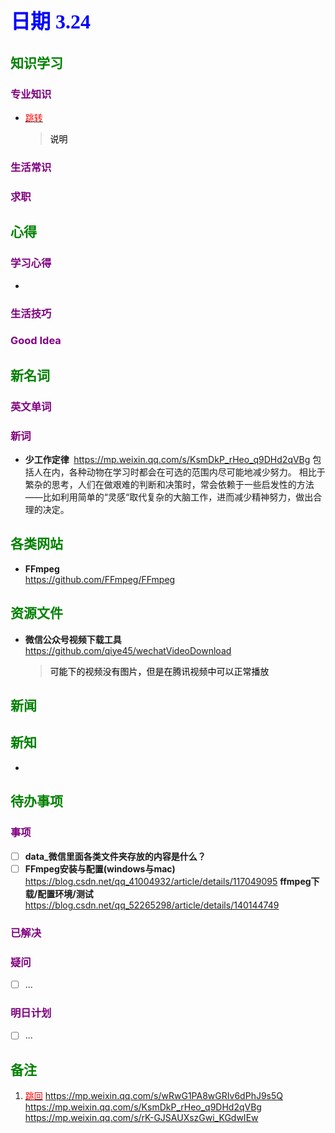 ## <font color = blue face=楷体 size=6>日期 3.24 </font>

## <font color = green>知识学习 </font>
### <font color = purple>专业知识 </font>
+  <a id = "01-1">  [<font color = red>跳转</font>](#01-2)
   > <font color = o> 说明 </font>
### <font color = purple>生活常识 </font>

### <font color = purple>求职 </font>



## <font color = green>心得 </font>
### <font color = purple>学习心得 </font>
+ 
### <font color = purple>生活技巧 </font>

### <font color = purple>Good Idea </font>



## <font color = green>新名词 </font>
### <font color = purple>英文单词 </font>
### <font color = purple>新词 </font>
+ **少工作定律**   $\;$https://mp.weixin.qq.com/s/KsmDkP_rHeo_q9DHd2qVBg
	包括人在内，各种动物在学习时都会在可选的范围内尽可能地减少努力。
	相比于繁杂的思考，人们在做艰难的判断和决策时，常会依赖于一些启发性的方法——比如利用简单的“灵感“取代复杂的大脑工作，进而减少精神努力，做出合理的决定。


## <font color = green>各类网站 </font>
+ **FFmpeg**  
	https://github.com/FFmpeg/FFmpeg
	

## <font color = green>资源文件 </font>
+ **微信公众号视频下载工具**  	
		https://github.com/qiye45/wechatVideoDownload  
	> <font color =o> 可能下的视频没有图片，但是在腾讯视频中可以正常播放</font>
 	 

## <font color = green>新闻 </font>


## <font color = green>新知 </font>
+ 

## <font color = green>待办事项 </font>
### <font color = purple>事项 </font>
- [ ] **data_微信里面各类文件夹存放的内容是什么？**  
- [ ] **FFmpeg安装与配置(windows与mac)**   
		https://blog.csdn.net/qq_41004932/article/details/117049095
		**ffmpeg下载/配置环境/测试**  
		https://blog.csdn.net/qq_52265298/article/details/140144749
### <font color = purple>已解决 </font>
### <font color = purple>疑问 </font>
- [ ] ...
### <font color = purple>明日计划 </font>
- [ ] ...


## <font color = green>备注 </font>
  1. <a id ="01-2">[<font color = red>跳回</font>](#01-1)
https://mp.weixin.qq.com/s/wRwG1PA8wGRIv6dPhJ9s5Q
https://mp.weixin.qq.com/s/KsmDkP_rHeo_q9DHd2qVBg
https://mp.weixin.qq.com/s/rK-GJSAUXszGwi_KGdwIEw
<!--stackedit_data:
eyJoaXN0b3J5IjpbNzc0NjkyMDA1LC0xMjA5MzQ2NzE4LDE5Nj
QzODEwMzQsMTkzNjY5NzE3Miw4MzkzNzE2MzIsMTA3NTE3ODI1
MSw5Nzc4ODIxOTEsLTY4MjcwOTMxLDE4NzQ2Mzk4NTYsLTE2OD
MyNTA4ODMsLTExMDY1NTc5NjIsLTE2MzgyODg1OTUsLTE5OTk0
NDkxMDgsMjgyODA5NiwtMjk2MDI0Mjk1LC00NjI0MjE3ODQsLT
UyNDI0NDEyMCwyMTE0MzU1ODMsLTEyNTM1OTc1NDZdfQ==
-->